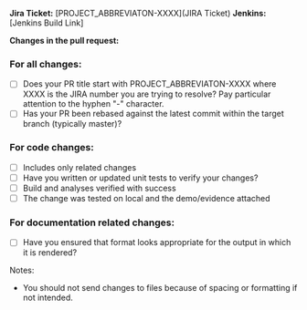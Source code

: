 **Jira Ticket:** [PROJECT_ABBREVIATON-XXXX](JIRA Ticket)
**Jenkins:** [Jenkins Build Link]

**Changes in the pull request:**

### For all changes:
- [ ] Does your PR title start with PROJECT_ABBREVIATON-XXXX where XXXX is the JIRA number you are trying to resolve? Pay particular attention to the hyphen "-" character.
- [ ] Has your PR been rebased against the latest commit within the target branch (typically master)? 

### For code changes:
- [ ] Includes only related changes
- [ ] Have you written or updated unit tests to verify your changes?
- [ ] Build and analyses verified with success
- [ ] The change was tested on local and the demo/evidence attached

### For documentation related changes:
- [ ] Have you ensured that format looks appropriate for the output in which it is rendered?

Notes:
- You should not send changes to files because of spacing or formatting if not intended.
